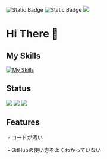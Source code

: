![Static Badge](https://img.shields.io/badge/Twitter-Kopie_klar-blue?link=twitter.com%2Fkopie_klar) ![Static Badge](https://img.shields.io/badge/Discord-at_clear-darkblue?link=https%3A%2F%2Fdiscord.com%2Fusers%2F822458692473323560) ![](https://komarev.com/ghpvc/?username=Quantum8060)

# Hi There 👋

## My Skills
[![My Skills](https://skillicons.dev/icons?i=python,bots,discord,cs,c&theme=dark)](https://skillicons.dev)

## Status
![](http://github-profile-summary-cards.vercel.app/api/cards/profile-details?username=Quantum8060&theme=radical)
![](http://github-profile-summary-cards.vercel.app/api/cards/stats?username=Quantum8060&theme=radical)
![](http://github-profile-summary-cards.vercel.app/api/cards/most-commit-language?username=Quantum8060&theme=radical)


## Features
・コードが汚い

・GitHubの使い方をよくわかっていない
